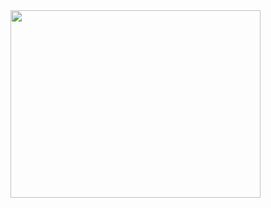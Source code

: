 <img src="https://github.com/boxion/movieRecommed/assets/93407332/d62b2537-9a4c-4816-8161-f03c18901a4b"  width="400" height="300">
